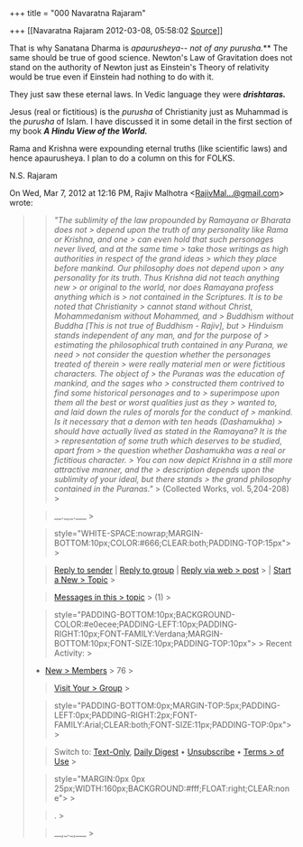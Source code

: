 +++
title = "000 Navaratna Rajaram"

+++
[[Navaratna Rajaram	2012-03-08, 05:58:02 [Source](https://groups.google.com/g/bvparishat/c/hkL7BH6HSY4)]]





 That is why Sanatana Dharma is ***apaurusheya--* not of any purusha*.*** The same should be true of good science. Newton's Law of Gravitation does not stand on the authority of Newton just as Einstein's Theory of relativity would be true even if Einstein had nothing to do with it.



 They just saw these eternal laws. In Vedic language they were ***drishtaras.***



 Jesus (real or fictitious) is the *purusha* of Christianity just as Muhammad is the *purusha* of Islam. I have discussed it in some detail in the first section of my book ***A Hindu View of the World.***



 Rama and Krishna were expounding eternal truths (like scientific laws) and hence apaurusheya. I plan to do a column on this for FOLKS.



N.S. Rajaram  
  

On Wed, Mar 7, 2012 at 12:16 PM, Rajiv Malhotra \<[RajivMal...@gmail.com]()\> wrote:  

> 
> > 
> > 
> > 
> > 
> > *"The sublimity of the law propounded by Ramayana or Bharata does not > depend upon the truth of any personality like Rama or Krishna, and one > can even hold that such personages never lived, and at the same time > take those writings as high authorities in respect of the grand ideas > which they place before mankind. Our philosophy does not depend upon > any personality for its truth. Thus Krishna did not teach anything new > or original to the world, nor does Ramayana profess anything which is > not contained in the Scriptures. It is to be noted that Christianity > cannot stand without Christ, Mohammedanism without Mohammed, and > Buddhism without Buddha \[This is not true of Buddhism - Rajiv\], but > Hinduism stands independent of any man, and for the purpose of > estimating the philosophical truth contained in any Purana, we need > not consider the question whether the personages treated of therein > were really material men or were fictitious characters. The object of > the Puranas was the education of mankind, and the sages who > constructed them contrived to find some historical personages and to > superimpose upon them all the best or worst qualities just as they > wanted to, and laid down the rules of morals for the conduct of > mankind. Is it necessary that a demon with ten heads (Dashamukha) > should have actually lived as stated in the Ramayana? It is the > representation of some truth which deserves to be studied, apart from > the question whether Dashamukha was a real or fictitious character. > You can now depict Krishna in a still more attractive manner, and the > description depends upon the sublimity of your ideal, but there stands > the grand philosophy contained in the Puranas."* >
> (Collected Works, vol. 5,204-208) >
> 
> > 
> > \_\_.\_,\_.\_\_\_ >
> 
> >  style="WHITE-SPACE:nowrap;MARGIN-BOTTOM:10px;COLOR:#666;CLEAR:both;PADDING-TOP:15px"> >
> 
> > [Reply to sender]() \| [Reply to group]() \| [Reply via web > post](http://groups.yahoo.com/group/RajivMalhotraDiscussion/post;_ylc=X3oDMTJxc3FmOW1xBF9TAzk3MzU5NzE0BGdycElkAzczNTgwNDQyBGdycHNwSWQDMTcwNTA2Mzk4NQRtc2dJZAMyMzUzBHNlYwNmdHIEc2xrA3JwbHkEc3RpbWUDMTMzMTE0MDYwMQ--?act=reply&messageNum=2353) > \| [Start a New > Topic](http://groups.yahoo.com/group/RajivMalhotraDiscussion/post;_ylc=X3oDMTJmamF2MTI0BF9TAzk3MzU5NzE0BGdycElkAzczNTgwNDQyBGdycHNwSWQDMTcwNTA2Mzk4NQRzZWMDZnRyBHNsawNudHBjBHN0aW1lAzEzMzExNDA2MDE-) >
> 
> > [Messages in this > topic](http://groups.yahoo.com/group/RajivMalhotraDiscussion/message/2353;_ylc=X3oDMTM1NnU5c2JwBF9TAzk3MzU5NzE0BGdycElkAzczNTgwNDQyBGdycHNwSWQDMTcwNTA2Mzk4NQRtc2dJZAMyMzUzBHNlYwNmdHIEc2xrA3Z0cGMEc3RpbWUDMTMzMTE0MDYwMQR0cGNJZAMyMzUz) > (1) >
> 
> >  style="PADDING-BOTTOM:10px;BACKGROUND-COLOR:#e0ecee;PADDING-LEFT:10px;PADDING-RIGHT:10px;FONT-FAMILY:Verdana;MARGIN-BOTTOM:10px;FONT-SIZE:10px;PADDING-TOP:10px"> >
> Recent Activity: >
> -   [New >     Members](http://groups.yahoo.com/group/RajivMalhotraDiscussion/members;_ylc=X3oDMTJnaTVtaWU2BF9TAzk3MzU5NzE0BGdycElkAzczNTgwNDQyBGdycHNwSWQDMTcwNTA2Mzk4NQRzZWMDdnRsBHNsawN2bWJycwRzdGltZQMxMzMxMTQwNjAx?o=6) >     76 >
> 
> > [Visit Your > Group](http://groups.yahoo.com/group/RajivMalhotraDiscussion;_ylc=X3oDMTJmN211bXVrBF9TAzk3MzU5NzE0BGdycElkAzczNTgwNDQyBGdycHNwSWQDMTcwNTA2Mzk4NQRzZWMDdnRsBHNsawN2Z2hwBHN0aW1lAzEzMzExNDA2MDE-) >
> 
> > 
> >  style="PADDING-BOTTOM:0px;MARGIN-TOP:5px;PADDING-LEFT:0px;PADDING-RIGHT:2px;FONT-FAMILY:Arial;CLEAR:both;FONT-SIZE:11px;PADDING-TOP:0px"> >
> 
> > Switch to: [Text-Only](), [Daily Digest]() • [Unsubscribe]() • [Terms > of Use](http://docs.yahoo.com/info/terms/) >
> 
> > 
> > 
> >  style="MARGIN:0px 0px 25px;WIDTH:160px;BACKGROUND:#fff;FLOAT:right;CLEAR:none"> >
> 
> > 
> > 
> > 
> > . >
> 
> > 
> >   
> > 
> > \_\_,\_.\_,\_\_\_ >
> 
> > 

  

